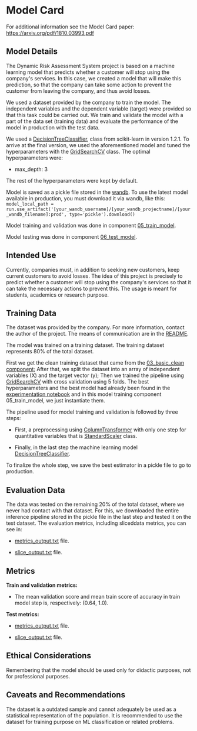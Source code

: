 # Model Card

For additional information see the Model Card paper: https://arxiv.org/pdf/1810.03993.pdf

## Model Details

The Dynamic Risk Assessment System project is based on a machine learning model that predicts whether a customer will stop using the company's services. In this case, we created a model that will make this prediction, so that the company can take some action to prevent the customer from leaving the company, and thus avoid losses.

We used a dataset provided by the company to train the model. The independent variables and the dependent variable (target) were provided so that this task could be carried out. We train and validate the model with a part of the data set (training data) and evaluate the performance of the model in production with the test data. 

We used a [DecisionTreeClassifier](https://scikit-learn.org/stable/modules/generated/sklearn.tree.DecisionTreeClassifier.html), class from scikit-learn in version 1.2.1. To arrive at the final version, we used the aforementioned model and tuned the hyperparameters with the [GridSearchCV](https://scikit-learn.org/stable/modules/generated/sklearn.model_selection.GridSearchCV.html) class. The optimal hyperparameters were:

* max_depth: 3 

The rest of the hyperparameters were kept by default.

Model is saved as a pickle file stored in the [wandb](https://wandb.ai/site). To use the latest model available in production, you must download it via wandb, like this: `model_local_path = run.use_artifact('[your_wandb_username]/[your_wandb_projectname]/[your_wandb_filename]:prod', type='pickle').download()`

Model training and validation was done in component [05_train_model](https://github.com/vitorbeltrao/risk_assessment/tree/main/components/05_train_model).

Model testing was done in component [06_test_model](https://github.com/vitorbeltrao/risk_assessment/tree/main/components/06_test_model).

## Intended Use

Currently, companies must, in addition to seeking new customers, keep current customers to avoid losses. The idea of this project is precisely to predict whether a customer will stop using the company's services so that it can take the necessary actions to prevent this. The usage is meant for students, academics or research purpose.

## Training Data

The dataset was provided by the company. For more information, contact the author of the project. The means of communication are in the [README](https://github.com/vitorbeltrao/risk_assessment/blob/main/README.md).

The model was trained on a training dataset. The training dataset represents 80% of the total dataset.

First we get the clean training dataset that came from the [03_basic_clean component](https://github.com/vitorbeltrao/risk_assessment/tree/main/components/03_basic_clean); After that, we split the dataset into an array of independent variables (X) and the target vector (y); Then we trained the pipeline using [GridSearchCV](https://scikit-learn.org/stable/modules/generated/sklearn.model_selection.GridSearchCV.html) with cross validation using 5 folds. The best hyperparameters and the best model had already been found in the [experimentation notebook](https://github.com/vitorbeltrao/risk_assessment/blob/main/notebooks/03_workflow_ML.ipynb) and in this model training component 05_train_model, we just instantiate them.

The pipeline used for model training and validation is followed by three steps:

* First, a preprocessing using [ColumnTransformer](https://scikit-learn.org/stable/modules/generated/sklearn.compose.ColumnTransformer.html) with only one step for quantitative variables that is [StandardScaler](https://scikit-learn.org/stable/modules/generated/sklearn.preprocessing.StandardScaler.html) class. 

* Finally, in the last step the machine learning model [DecisionTreeClassifier](https://scikit-learn.org/stable/modules/generated/sklearn.tree.DecisionTreeClassifier.html).

To finalize the whole step, we save the best estimator in a pickle file to go to production.

## Evaluation Data

The data was tested on the remaining 20% ​​of the total dataset, where we never had contact with that dataset. For this, we downloaded the entire inference pipeline stored in the pickle file in the last step and tested it on the test dataset. The evaluation metrics, including sliced ​​data metrics, you can see in:

* [metrics_output.txt](https://github.com/vitorbeltrao/risk_assessment/blob/main/components/06_test_model/metrics_output) file.

* [slice_output.txt](https://github.com/vitorbeltrao/risk_assessment/blob/main/components/06_test_model/slice_output) file.

## Metrics

**Train and validation metrics:** 

* The mean validation score and mean train score of accuracy in train model step is, respectively: (0.64, 1.0).

**Test metrics:** 

* [metrics_output.txt](https://github.com/vitorbeltrao/risk_assessment/blob/main/components/06_test_model/metrics_output) file.

* [slice_output.txt](https://github.com/vitorbeltrao/risk_assessment/blob/main/components/06_test_model/slice_output) file.

## Ethical Considerations

Remembering that the model should be used only for didactic purposes, not for professional purposes.

## Caveats and Recommendations

The dataset is a outdated sample and cannot adequately be used as a statistical representation of the population. It is recommended to use the dataset for training purpose on ML classification or related problems.